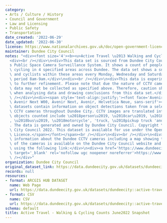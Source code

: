 ```yaml
---
category:
- Arts / Culture / History
- Council and Government
- Law and Licensing
- Public Safety
- Transportation
date_created: '2022-06-29'
date_updated: '2022-06-30'
license: https://www.nationalarchives.gov.uk/doc/open-government-licence/version/3/
maintainer: Dundee City Council
notes: "<div><font size='4'><b><u>Active Travel \u2013 Walking and Cycling Counts</u></b></font></div>\n\
  <div><br /></div>\n<div>This data set is sourced from Dundee City Council\u2019\
  s Public Space Camera Surveillance System. It shows a count of people walking and\
  \ cycling in 4 specified areas across Dundee. The data set shows a snapshot of people\
  \ and cyclists within these areas every Monday, Wednesday and Saturday during the\
  \ period 8am-9am.</div>\n<div><br /></div>\n<div>This data is experimental and subject\
  \ to further refinement. Please note that due the nature of CCTV cameras at times\
  \ data may not be collected as specified above. Therefore, caution should be exercised\
  \ when analysing data and drawing conclusions from this data set.</div>\n<div><br\
  \ /></div>\n<div><span style='text-align:justify;'><font face='Avenir Next W01,\
  \ Avenir Next W00, Avenir Next, Avenir, Helvetica Neue, sans-serif'><span style='font-size:16px;'>CCTV\
  \ datasets contain information on object detections taken from a selection of the\
  \ CCTV cameras throughout Dundee City. CCTV images are translated into object counts,\
  \ objects counted include \u2018person\u2019, \u2018car\u2019, \u2018bicycle\u2019\
  , \u2018bus\u2019, \u2018motorcycle', 'truck, \u2018pickup truck 'and\_\u2018van\u2019\
  . The data is generated and owned by Dundee City Council. Copyright \xA9 Dundee\
  \ City Council 2022. This dataset is available for use under the Open Government\
  \ Licence.</span></font></span><br /></div>\n<div><br /></div>\n<div>Background\
  \ information about the Dundee CCTV cameras including a map showing the location\
  \ of the cameras is available on the Dundee City Council website and can be accessed\
  \ using the following link:</div>\n<div><a href='https://www.dundeecity.gov.uk/service-area/city-development/sustainable-transport-and-roads/dundees-public-space-camera-surveillance-system'\
  \ target='_blank' rel='nofollow ugc noopener noreferrer'>https://www.dundeecity.gov.uk/service-area/city-development/sustainable-transport-and-roads/dundees-public-space-camera-surveillance-system</a><br\
  \ /></div>"
organization: Dundee City Council
original_dataset_link: https://data.dundeecity.gov.uk/datasets/dundeecity::active-travel-walking-cycling-counts-june2022-snapshot
records: null
resources:
- format: ARCGIS HUB DATASET
  name: Web Page
  url: https://data.dundeecity.gov.uk/datasets/dundeecity::active-travel-walking-cycling-counts-june2022-snapshot
- format: CSV
  name: CSV
  url: https://data.dundeecity.gov.uk/datasets/dundeecity::active-travel-walking-cycling-counts-june2022-snapshot.csv?where=1=1
schema: default
title: Active Travel - Walking & Cycling Counts June2022 Snapshot
---
```

